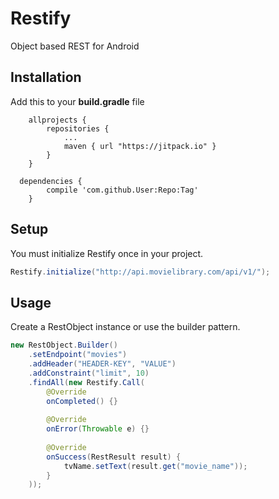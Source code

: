 # Restify
Object based REST for Android

## Installation

Add this to your **build.gradle** file

```
	allprojects {
		repositories {
			...
			maven { url "https://jitpack.io" }
		}
	}
```
```
  dependencies {
		compile 'com.github.User:Repo:Tag'
	}
```

## Setup

You must initialize Restify once in your project.

```java
Restify.initialize("http://api.movielibrary.com/api/v1/");
```

## Usage

Create a RestObject instance or use the builder pattern.

```java
new RestObject.Builder()
	.setEndpoint("movies")
	.addHeader("HEADER-KEY", "VALUE")
	.addConstraint("limit", 10)
	.findAll(new Restify.Call(
		@Override
		onCompleted() {}
		
		@Override
		onError(Throwable e) {}
		
		@Override
		onSuccess(RestResult result) {
			tvName.setText(result.get("movie_name"));
		}
	));
```
